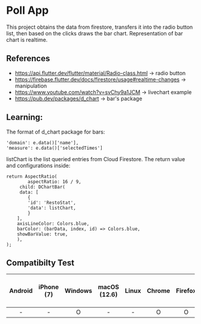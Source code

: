# Poll App

This project obtains the data from firestore, transfers it into the radio button list, then based on the clicks draws the bar chart.
Representation of bar chart is realtime.

## References
* https://api.flutter.dev/flutter/material/Radio-class.html -> radio button
* https://firebase.flutter.dev/docs/firestore/usage#realtime-changes -> manipulation
* https://www.youtube.com/watch?v=svChy9a1JCM -> livechart example
* https://pub.dev/packages/d_chart -> bar's package

## Learning:

The format of d_chart package for bars:
```
'domain': e.data()['name'],
'measure': e.data()['selectedTimes']
```
listChart is the list queried entries from Cloud Firestore. The return value and configurations inside:
```
return AspectRatio(
        aspectRatio: 16 / 9,
     child: DChartBar(
     data: [
        {
        'id': 'RestoStat',
        'data': listChart,
        }
    ],
    axisLineColor: Colors.blue,
    barColor: (barData, index, id) => Colors.blue,
    showBarValue: true,
    ),
);
```

## Compatibilty Test

| Android | iPhone (7) | Windows | macOS (12.6) | Linux | Chrome | Firefox | Safari | Edge | Mobile Chrome on Android)
| :---:   |:----------:| :---: |:------------:| :---: |:------:| :---: | :---: | :---: | :---: |
| - |     -      | O |      -       | - |   O   | O | O | - | - |
